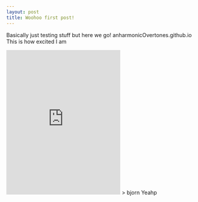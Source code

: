 ```yaml
---
layout: post
title: Woohoo first post!
---
```


Basically just testing stuff but here we go!
anharmonicOvertones.github.io
This is how excited I am
<iframe src="https://embed.spotify.com/?uri=spotify%3Atrack%3A6ZJfYrvOZ02FrfVEkbdoHC" width="300" height="380" frameborder="0" allowtransparency="true"></iframe>
> bjorn
Yeahp
